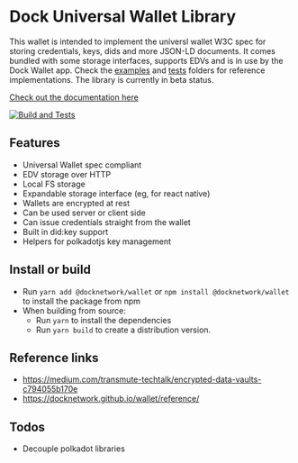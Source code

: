 # Dock Universal Wallet Library

This wallet is intended to implement the universl wallet W3C spec for storing credentials, keys, dids and more JSON-LD documents. It comes bundled with some storage interfaces, supports EDVs and is in use by the Dock Wallet app. Check the [examples](./examples) and [tests](./tests) folders for reference implementations. The library is currently in beta status.

[Check out the documentation here](https://docknetwork.github.io/wallet/reference/)

[![Build and Tests](https://github.com/docknetwork/sdk/actions/workflows/test.yml/badge.svg)](https://github.com/docknetwork/sdk/actions/workflows/test.yml)

## Features
- Universal Wallet spec compliant
- EDV storage over HTTP
- Local FS storage
- Expandable storage interface (eg, for react native)
- Wallets are encrypted at rest
- Can be used server or client side
- Can issue credentials straight from the wallet
- Built in did:key support
- Helpers for polkadotjs key management

## Install or build
- Run `yarn add @docknetwork/wallet` or `npm install @docknetwork/wallet` to install the package from npm
- When building from source:
    - Run `yarn` to install the dependencies
    - Run `yarn build` to create a distribution version.

## Reference links
- https://medium.com/transmute-techtalk/encrypted-data-vaults-c794055b170e
- https://docknetwork.github.io/wallet/reference/

## Todos
- Decouple polkadot libraries
